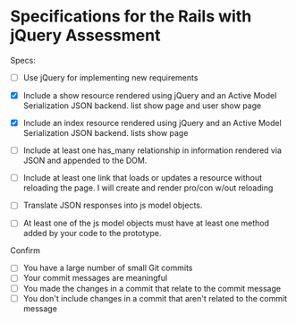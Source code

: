 # Specifications for the Rails with jQuery Assessment

Specs:
- [ ] Use jQuery for implementing new requirements
- [x] Include a show resource rendered using jQuery and an Active Model Serialization JSON backend.
  list show page and user show page
- [x] Include an index resource rendered using jQuery and an Active Model Serialization JSON backend.
  lists show page
- [ ] Include at least one has_many relationship in information rendered via JSON and appended to the DOM.

- [ ] Include at least one link that loads or updates a resource without reloading the page.
I will create and render pro/con w/out reloading
- [ ] Translate JSON responses into js model objects.
- [ ] At least one of the js model objects must have at least one method added by your code to the prototype.

Confirm
- [ ] You have a large number of small Git commits
- [ ] Your commit messages are meaningful
- [ ] You made the changes in a commit that relate to the commit message
- [ ] You don't include changes in a commit that aren't related to the commit message
